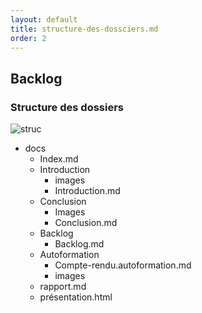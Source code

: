 ```yaml
---
layout: default
title: structure-des-dossciers.md
order: 2
---
```


## Backlog

<!-- new slide -->

### Structure des dossiers


![struc]({{site.baseurl}}/backlog/images/structure.png)

<!-- note -->
- docs
  - Index.md
  - Introduction
    - images
    - Introduction.md
  - Conclusion
    - Images
    - Conclusion.md
  - Backlog
    - Backlog.md
  - Autoformation 
    - Compte-rendu.autoformation.md
    - images 
  -  rapport.md
  -  présentation.html

<!-- new slide -->